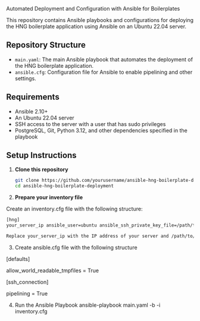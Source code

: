 Automated Deployment and Configuration with Ansible for Boilerplates

This repository contains Ansible playbooks and configurations for deploying the HNG boilerplate application using Ansible on an Ubuntu 22.04 server.

## Repository Structure

- `main.yaml`: The main Ansible playbook that automates the deployment of the HNG boilerplate application.
- `ansible.cfg`: Configuration file for Ansible to enable pipelining and other settings.

## Requirements

- Ansible 2.10+
- An Ubuntu 22.04 server
- SSH access to the server with a user that has sudo privileges
- PostgreSQL, Git, Python 3.12, and other dependencies specified in the playbook

## Setup Instructions

1. **Clone this repository**

   ```sh
   git clone https://github.com/yourusername/ansible-hng-boilerplate-deployment.git
   cd ansible-hng-boilerplate-deployment

   ```

2. **Prepare your inventory file**

Create an inventory.cfg file with the following structure:

```sh
[hng]
your_server_ip ansible_user=ubuntu ansible_ssh_private_key_file=/path/to/your/private_key.pem

Replace your_server_ip with the IP address of your server and /path/to/your/private_key.pem with the path to your SSH private key.
```

3. Create ansible.cfg file with the following structure

[defaults]

allow_world_readable_tmpfiles = True

[ssh_connection]

pipelining = True

4. Run the Ansible Playbook
   ansible-playbook main.yaml -b -i inventory.cfg
